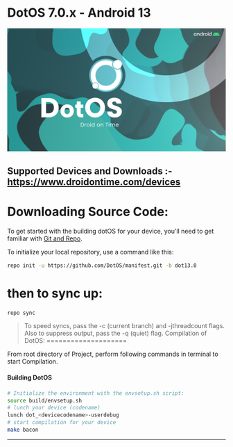 # DotOS 7.0.x - Android 13
<p align="center">
<img src="https://raw.githubusercontent.com/DotOS/resources_drawables/master/dot11/dot_main-banner.png" > 
</p>

## Supported Devices and Downloads :- https://www.droidontime.com/devices

Downloading Source Code:
========================

To get started with the building dotOS for your device, you'll need to get familiar with [Git and Repo](http://source.android.com/source/using-repo.html).

To initialize your local repository, use a command like this:

```bash
repo init -u https://github.com/DotOS/manifest.git -b dot13.0
```

then to sync up:
================

```bash
repo sync
```

> To speed syncs, pass the -c (current branch) and -jthreadcount flags.
> Also to suppress output, pass the -q (quiet) flag.
Compilation of DotOS:
====================

From root directory of Project, perform following commands in terminal to start Compilation.

#### Building DotOS
```bash
# Initialize the environment with the envsetup.sh script:
source build/envsetup.sh
# lunch your device (codename)
lunch dot_<devicecodename>-userdebug
# start compilation for your device
make bacon
```
-----------------------------------------------------------------------------
